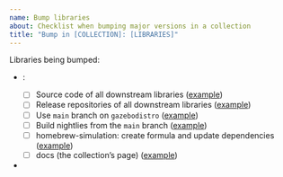 ```yaml
---
name: Bump libraries
about: Checklist when bumping major versions in a collection
title: "Bump in [COLLECTION]: [LIBRARIES]"
---
```


<!--

Use this template to keep track of everything that needs to be done to
bump the major version of a library within a collection.

For example, Ignition-X is currently under development, and it's using
ign-math42. This checklist includes all that's needed to use ign-math43
instead.

This script can be used to do most of the work:

https://github.com/ignition-tooling/release-tools/blob/master/release-repo-scripts/bump_dependency.bash

When opening PRs, add a link back to this issue for easier tracking.

-->

Libraries being bumped:

<!-- Be sure to include all downstream libraries that will need to be bumped too -->

* <LIBRARY NAME AND VERSION>: <!-- Explain why bump is needed -->
    - [ ] Source code of all downstream libraries ([example](https://github.com/ignitionrobotics/ign-transport/pull/149))
    - [ ] Release repositories of all downstream libraries ([example](https://github.com/ignition-release/ign-fuel-tools7-release/pull/1))
    - [ ] Use `main` branch on `gazebodistro` ([example](https://github.com/ignition-tooling/gazebodistro/pull/42))
    - [ ] Build nightlies from the `main` branch ([example](https://github.com/ignition-tooling/release-tools/pull/437))
    - [ ] homebrew-simulation: create formula and update dependencies ([example](https://github.com/osrf/homebrew-simulation/pull/14230))
    - [ ] docs (the collection’s page) ([example](https://github.com/ignitionrobotics/docs/pull/175))
* <!-- Add more libraries here and copy the checklist for each of them -->
